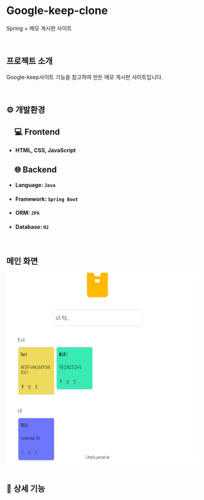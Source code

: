 
# Google-keep-clone

 Spring + 메모 게시판 사이트  
   
 <br>
 
## 프로젝트 소개
 Google-keep사이트 기능을 참고하여 만든 메모 게시판 사이트입니다.

<br>

## ⚙ 개발환경

 💻 Frontend
---

- #### **HTML, CSS, JavaScript**


 🌐 Backend
---
- #### **Language: ```Java```**
- #### **Framework: ```Spring Boot```**
- #### **ORM**: ```JPA```
- #### **Database**: ```H2```

<br>

## 메인 화면

<div align="center">
  <img src="/image/google-keep-main.png" width="900" height="500">
</div>

<br>

## 📌 상세 기능

